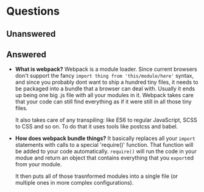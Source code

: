 # Questions

## Unanswered

## Answered
- **What is webpack?**
  Webpack is a module loader. Since current browsers don't support the fancy `import thing from 'this/module/here'` syntax, and since you probably dont want to ship a hundred tiny files, it needs to be packaged into a bundle that a browser can deal with. Usually it ends up being one big .js file with all your modules in it. Webpack takes care that your code can still find everything as if it were still in  all those tiny files.
  
  It also takes care of any transpiling: like ES6 to regular JavaScript, SCSS to CSS and so on. To do that it uses tools like postcss and babel.
  
- **How does webpack bundle things?**
  It basically replaces all your `import` statements with calls to a special 'require()' function. That function will be added to your code automatically. `require()` will run the code in your modue and return an object that contains everything that you `export`ed from your module.
 
  It then puts all of those trasnformed modules into a single file (or multiple ones in more complex configurations).
